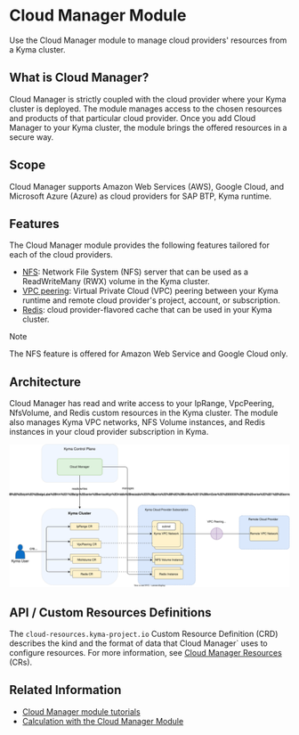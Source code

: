 # Cloud Manager Module

Use the Cloud Manager module to manage cloud providers' resources from a Kyma cluster.

## What is Cloud Manager?

Cloud Manager is strictly coupled with the cloud provider where your Kyma cluster is deployed. The module manages access to the chosen resources and products of that particular cloud provider. Once you add Cloud Manager to your Kyma cluster, the module brings the offered resources in a secure way.

## Scope

Cloud Manager supports Amazon Web Services (AWS), Google Cloud, and Microsoft Azure (Azure) as cloud providers for SAP BTP, Kyma runtime.

## Features

The Cloud Manager module provides the following features tailored for each of the cloud providers.

* [NFS](./00-20-nfs.md): Network File System (NFS) server that can be used as a ReadWriteMany (RWX) volume in the Kyma cluster.
* [VPC peering](./00-30-vpc-peering.md): Virtual Private Cloud (VPC) peering between your Kyma runtime and remote cloud provider's project, account, or subscription.
* [Redis](./00-40-redis.md): cloud provider-flavored cache that can be used in your Kyma cluster.

> [!NOTE]
> The NFS feature is offered for Amazon Web Service and Google Cloud only.

## Architecture

Cloud Manager has read and write access to your IpRange, VpcPeering, NfsVolume, and Redis custom resources in the Kyma cluster. The module also manages Kyma VPC networks, NFS Volume instances, and Redis instances in your cloud provider subscription in Kyma.

![Cloud Manager Architecture](./assets/cloud-manager-architecture.drawio.svg)

## API / Custom Resources Definitions

The `cloud-resources.kyma-project.io` Custom Resource Definition (CRD) describes the kind and the format of data that Cloud Manager` uses to configure resources. For more information, see [Cloud Manager Resources](./resources/README.md) (CRs).

## Related Information

* [Cloud Manager module tutorials](./tutorials/README.md)
* [Calculation with the Cloud Manager Module](https://help.sap.com/docs/btp/sap-business-technology-platform-internal/commercial-information-sap-btp-kyma-runtime?state=DRAFT&version=Internal#calculation-with-the-cloud-manager-module)
